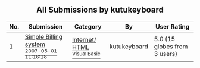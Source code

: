 ﻿<div align="center">

## All Submissions by kutukeyboard

</div>

No.  | Submission | Category | By   | User Rating
---- | ---------- | -------- | ---- | -----------
1 | [Simple Billing system<br /><sup>2007-05-01 11:16:18</sup>](https://github.com/Planet-Source-Code/kutukeyboard-simple-billing-system__1-68505) | [Internet/ HTML<br /><sup>Visual Basic</sup>](../ByCategory/internet-html__1-34.md) | kutukeyboard | 5.0 (15 globes from 3 users)
